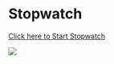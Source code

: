 # Stopwatch

<a href="https://sanketvyadav.github.io/stopwatch/">Click here to Start Stopwatch </a>

<img src="https://i.imgur.com/pTqs5Gt.png">
